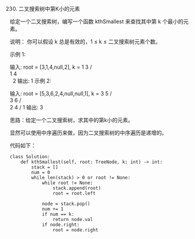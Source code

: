 230. 二叉搜索树中第K小的元素


给定一个二叉搜索树，编写一个函数 kthSmallest 来查找其中第 k 个最小的元素。

说明：
你可以假设 k 总是有效的，1 ≤ k ≤ 二叉搜索树元素个数。

示例 1:

输入: root = [3,1,4,null,2], k = 1
   3
  / \
 1   4
  \
   2
输出: 1
示例 2:

输入: root = [5,3,6,2,4,null,null,1], k = 3
       5
      / \
     3   6
    / \
   2   4
  /
 1
输出: 3

思路：给定一个二叉搜索树，求其中的第k小的元素。

显然可以使用中序遍历来做，因为二叉搜索树的中序遍历是递增的。

代码如下：
```
class Solution:
    def kthSmallest(self, root: TreeNode, k: int) -> int:
        stack = []
        num = 0
        while len(stack) > 0 or root != None:
            while root != None:
                stack.append(root)
                root = root.left
            
            node = stack.pop()
            num += 1
            if num == k:
                return node.val
            if node.right:
                root = node.right

```